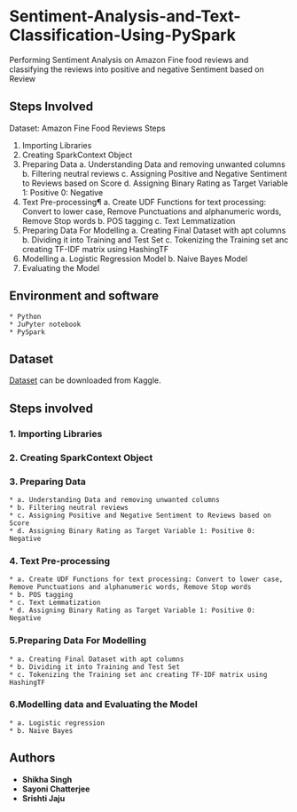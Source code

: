 # Sentiment-Analysis-and-Text-Classification-Using-PySpark


Performing Sentiment Analysis on Amazon Fine food reviews and classifying the reviews into positive and negative Sentiment based on Review

## Steps Involved

Dataset: Amazon Fine Food Reviews
Steps
1. Importing Libraries
2. Creating SparkContext Object
3. Preparing Data
a. Understanding Data and removing unwanted columns
b. Filtering neutral reviews
c. Assigning Positive and Negative Sentiment to Reviews based on Score
d. Assigning Binary Rating as Target Variable 1: Positive 0: Negative
4. Text Pre-processing¶
a. Create UDF Functions for text processing: Convert to lower case, Remove Punctuations and alphanumeric words, Remove Stop words
b. POS tagging
c. Text Lemmatization
4. Preparing Data For Modelling
a. Creating Final Dataset with apt columns
b. Dividing it into Training and Test Set
c. Tokenizing the Training set anc creating TF-IDF matrix using HashingTF
4. Modelling
a. Logistic Regression Model
b. Naive Bayes Model
5. Evaluating the Model


## Environment and software
```
* Python
* JuPyter notebook
* PySpark
```

## Dataset

[Dataset](https://www.kaggle.com/snap/amazon-fine-food-reviews) can be downloaded from Kaggle.


## Steps involved
### 1. Importing Libraries
### 2. Creating SparkContext Object
### 3. Preparing Data
```
* a. Understanding Data and removing unwanted columns
* b. Filtering neutral reviews
* c. Assigning Positive and Negative Sentiment to Reviews based on Score
* d. Assigning Binary Rating as Target Variable 1: Positive 0: Negative
```
### 4. Text Pre-processing
```
* a. Create UDF Functions for text processing: Convert to lower case, Remove Punctuations and alphanumeric words, Remove Stop words
* b. POS tagging
* c. Text Lemmatization
* d. Assigning Binary Rating as Target Variable 1: Positive 0: Negative
```

### 5.Preparing Data For Modelling
```
* a. Creating Final Dataset with apt columns
* b. Dividing it into Training and Test Set
* c. Tokenizing the Training set anc creating TF-IDF matrix using HashingTF
```

### 6.Modelling data and Evaluating the Model 
```
* a. Logistic regression
* b. Naive Bayes
```


## Authors

* **Shikha Singh**
* **Sayoni Chatterjee**
* **Srishti Jaju**

